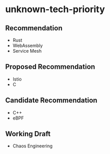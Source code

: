 # unknown-tech-priority

## Recommendation

- Rust
- WebAssembly
- Service Mesh

## Proposed Recommendation

- Istio
- C

## Candidate Recommendation

- C++
- eBPF

## Working Draft

- Chaos Engineering
